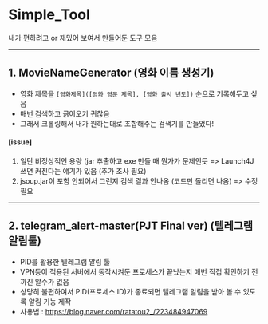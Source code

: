 # Simple_Tool
내가 편하려고 or 재밌어 보여서 만들어둔 도구 모음

---
## 1. MovieNameGenerator (영화 이름 생성기)
- 영화 제목을 `[영화제목]([영화 영문 제목], [영화 출시 년도])` 순으로 기록해두고 싶음
- 매번 검색하고 긁어오기 귀찮음
- 그래서 크롤링해서 내가 원하는대로 조합해주는 검색기를 만들었다!

#### [issue]
1. 일단 비정상적인 용량 (jar 추출하고 exe 만들 때 뭔가가 문제인듯 
    => Launch4J 쓰면 커진다는 얘기가 있음 (추가 조사 필요)
2. jsoup.jar이 포함 안되어서 그런지 검색 결과 안나옴 (코드만 돌리면 나옴)
    => 수정 필요

---
## 2. telegram_alert-master(PJT Final ver) (텔레그램 알림툴)
- PID를 활용한 텔레그램 알림 툴
- VPN등이 적용된 서버에서 동작시켜둔 프로세스가 끝났는지 매번 직접 확인하기 전까진 알수가 없음
- 상당히 불편하여서 PID(프로세스 ID)가 종료되면 텔레그램 알림을 받아 볼 수 있도록 알림 기능 제작
- 사용법 : https://blog.naver.com/ratatou2_/223484947069